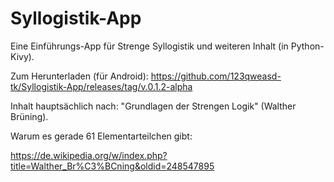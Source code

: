 # Syllogistik-App
Eine Einführungs-App für Strenge Syllogistik und weiteren Inhalt (in Python-Kivy). 

Zum Herunterladen (für Android): https://github.com/123qweasd-tk/Syllogistik-App/releases/tag/v.0.1.2-alpha

Inhalt hauptsächlich nach: "Grundlagen der Strengen Logik" (Walther Brüning).

Warum es gerade 61 Elementarteilchen gibt:

https://de.wikipedia.org/w/index.php?title=Walther_Br%C3%BCning&oldid=248547895
